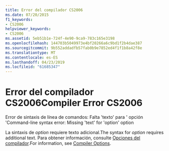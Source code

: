 ```yaml
---
title: Error del compilador CS2006
ms.date: 07/20/2015
f1_keywords:
- CS2006
helpviewer_keywords:
- CS2006
ms.assetid: 5eb51b1e-724f-4e90-9ca9-783c165e3198
ms.openlocfilehash: 144703b5049973e4bf20266a6c9bd1f2b4dae387
ms.sourcegitcommit: 9b552addadfb57fab0b9e7852ed4f1f1b8a42f8e
ms.translationtype: MT
ms.contentlocale: es-ES
ms.lasthandoff: 04/23/2019
ms.locfileid: "61685347"
---
```

# <a name="compiler-error-cs2006"></a><span data-ttu-id="189b7-102">Error del compilador CS2006</span><span class="sxs-lookup"><span data-stu-id="189b7-102">Compiler Error CS2006</span></span>
<span data-ttu-id="189b7-103">Error de sintaxis de línea de comandos: Falta 'texto' para ' opción '</span><span class="sxs-lookup"><span data-stu-id="189b7-103">Command-line syntax error: Missing 'text' for 'option' option</span></span>  
  
 <span data-ttu-id="189b7-104">La sintaxis de *option* requiere texto adicional.</span><span class="sxs-lookup"><span data-stu-id="189b7-104">The syntax for *option* requires additional text.</span></span> <span data-ttu-id="189b7-105">Para obtener información, consulte [Opciones del compilador](../../csharp/language-reference/compiler-options/index.md).</span><span class="sxs-lookup"><span data-stu-id="189b7-105">For information, see [Compiler Options](../../csharp/language-reference/compiler-options/index.md).</span></span>
